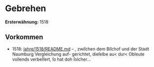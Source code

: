 # Gebrehen

**Ersterwähnung:** 1518

## Vorkommen
- 1518: [jahre/1518/README.md](../jahre/1518/README.md) – , zwiſchen
dem Biſchof und der Stadt Naumburg Vergleichung auf-
gerichtet, dieſelbe au< dur< Obleute vollends verbeſſert,
ſo hat doh ſolcher...
